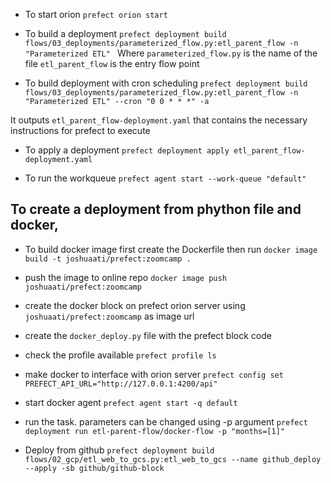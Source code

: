 

- To start orion 
`prefect orion start`

- To build a deployment
`prefect deployment build flows/03_deployments/parameterized_flow.py:etl_parent_flow -n "Parameterized ETL" `
Where 
`parameterized_flow.py` is the name of the file
`etl_parent_flow` is the entry flow point 

- To build deployment with cron scheduling
`prefect deployment build flows/03_deployments/parameterized_flow.py:etl_parent_flow -n "Parameterized ETL" --cron "0 0 * * *" -a`

It outputs
`etl_parent_flow-deployment.yaml` that contains the necessary instructions for prefect to execute

- To apply a deployment
`prefect deployment apply etl_parent_flow-deployment.yaml`

- To run the workqueue
`prefect agent start --work-queue "default"` 



## To create a deployment from phython file and docker,
- To build docker image
first create the Dockerfile then run
`docker image build -t joshuaati/prefect:zoomcamp .`

- push the image to online repo
`docker image push joshuaati/prefect:zoomcamp`

- create the docker block on prefect orion server using `joshuaati/prefect:zoomcamp` as image url

- create the `docker_deploy.py` file with the prefect block code

- check the profile available
`prefect profile ls`

- make docker to interface with orion server
`prefect config set PREFECT_API_URL="http://127.0.0.1:4200/api"`

- start docker agent
`prefect agent start -q default`

- run the task. parameters can be changed using -p argument
`prefect deployment run etl-parent-flow/docker-flow -p "months=[1]"`

- Deploy from github
`prefect deployment build flows/02_gcp/etl_web_to_gcs.py:etl_web_to_gcs --name github_deploy --apply -sb github/github-block`